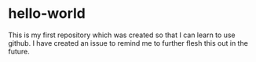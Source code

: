 # hello-world
This is my first repository which was created so that I can learn to use github.
I have created an issue to remind me to further flesh this out in the future.
